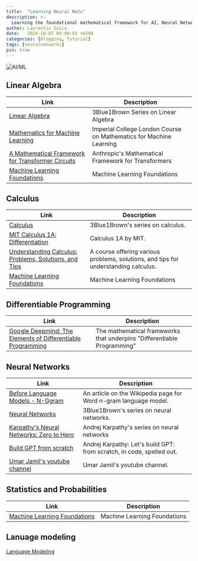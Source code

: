 ```yaml
---
title:  "Learning Neural Nets"
description: >-
  Learning the foundational mathematical framework for AI, Neural Networks, ML and DL.
author: Laurentiu Soica
date:   2024-10-05 00:08:03 +0200
categories: [Blogging, Tutorial]
tags: [neuralnetworks]
pin: true
---
```


![AI/ML](../../assets/images/ai-ml-basis.png)

## Linear Algebra

| Link | Description |
|------|-------------|
| [Linear Algebra](https://www.youtube.com/watch?v=fNk_zzaMoSs&list=PLZHQObOWTQDPD3MizzM2xVFitgF8hE_ab) | 3Blue1Brown Series on Linear Algebra |
| [Mathematics for Machine Learning](https://www.youtube.com/watch?v=0z6AhrOSrRs) | Imperial College London Course on  Mathematics for Machine Learning |
| [A Mathematical Framework for Transformer Circuits](https://transformer-circuits.pub/2021/framework/index.html) | Anthropic's Mathematical Framework for Transformers |
| [Machine Learning Foundations](https://github.com/jonkrohn/ML-foundations/tree/master) | Machine Learning Foundations |

## Calculus

| Link                                                                                      | Description                                      |
|-------------------------------------------------------------------------------------------|--------------------------------------------------|
| [Calculus](https://www.youtube.com/watch?v=WUvTyaaNkzM&list=PLZHQObOWTQDMsr9K-rj53DwVRMYO3t5Yr)                             | 3Blue1Brown's series on calculus.    |
| [MIT Calculus 1A: Differentiation](https://openlearninglibrary.mit.edu/courses/course-v1:MITx+18.01.1x+2T2019/course/)       | Calculus 1A by MIT. |
| [Understanding Calculus: Problems, Solutions, and Tips](https://www.thegreatcourses.com/courses/understanding-calculus-problems-solutions-and-tips) | A course offering various problems, solutions, and tips for understanding calculus.   |
| [Machine Learning Foundations](https://github.com/jonkrohn/ML-foundations/tree/master) | Machine Learning Foundations |

## Differentiable Programming

| Link                                                                                      | Description                                      |
|-------------------------------------------------------------------------------------------|--------------------------------------------------|
| [Google Deepmind: The Elements of Differentiable Programming](https://arxiv.org/pdf/2403.14606) | The mathematical frameworks that underpins "Differentiable Programming"     |



## Neural Networks

| Link                                                                                                      | Description                                              |
|-----------------------------------------------------------------------------------------------------------|----------------------------------------------------------|
| [Before Language Models - N-Ggram](https://en.wikipedia.org/wiki/Word_n-gram_language_model)               | An article on the Wikipedia page for Word n-gram language model. |
| [Neural Networks](https://www.youtube.com/playlist?list=PLZHQObOWTQDNU6R1_67000Dx_ZCJB-3pi)                | 3Blue1Brown's series on neural networks.         |
| [Karpathy's Neural Networks: Zero to Hero](https://github.com/karpathy/nn-zero-to-hero)                    | Andrej Karpathy's series on neural networks |
| [Build GPT from scratch](https://www.youtube.com/watch?v=kCc8FmEb1nY)                                      | Andrej Karpathy: Let's build GPT: from scratch, in code, spelled out.   |
| [Umar Jamil's youtube channel](https://www.youtube.com/@umarjamilai)                                      | Umar Jamil's youtube channel.   |

## Statistics and Probabilities

| Link                                                                                                      | Description                                              |
|-----------------------------------------------------------------------------------------------------------|----------------------------------------------------------|
| [Machine Learning Foundations](https://github.com/jonkrohn/ML-foundations/tree/master) | Machine Learning Foundations |


## Lanuage modeling

[Language Modeling](https://www.youtube.com/watch?v=1il-s4mgNdI)

